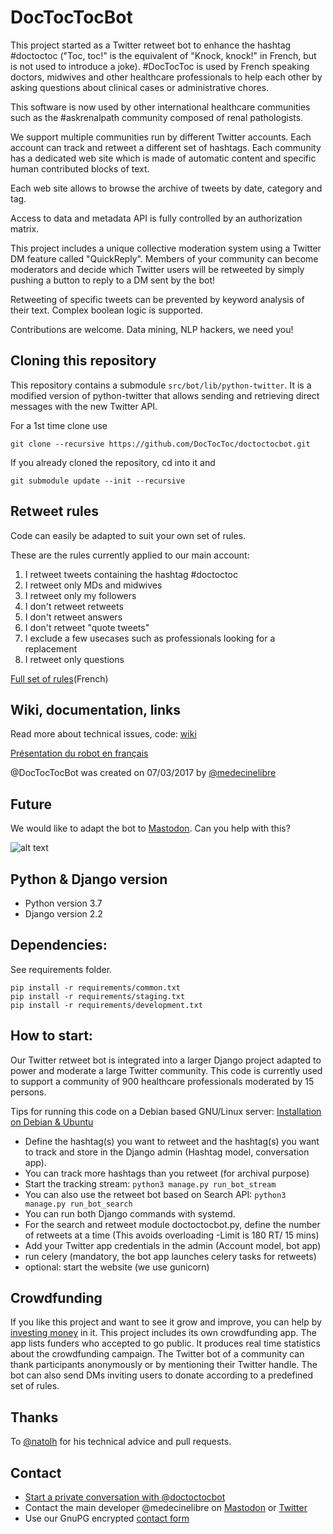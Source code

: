 # DocTocTocBot

This project started as a Twitter retweet bot to enhance the hashtag #doctoctoc
("Toc, toc!" is the equivalent of "Knock, knock!" in French, but is not used to
introduce a joke).
\#DocTocToc is used by French speaking doctors, midwives and other healthcare
professionals to help each other by asking questions about clinical cases or
administrative chores.

This software is now used by other international healthcare communities such as
the #askrenalpath community composed of renal pathologists.

We support multiple communities run by different Twitter accounts. Each account
can track and retweet a different set of hashtags.
Each community has a dedicated web site which is made of automatic content and
specific human contributed blocks of text.

Each web site allows to browse the archive of tweets by date, category and tag.

Access to data and metadata API is fully controlled by an authorization matrix.

This project includes a unique collective moderation system using a Twitter DM feature called "QuickReply". Members of your community can become moderators and decide which Twitter users will be retweeted by simply pushing a button to reply to a DM sent by the bot!

Retweeting of specific tweets can be prevented by keyword analysis of their
text. Complex boolean logic is supported.

Contributions are welcome. Data mining, NLP hackers, we need you!

## Cloning this repository
This repository contains a submodule ```src/bot/lib/python-twitter```. It is a modified version of python-twitter that allows sending and retrieving direct messages with the new Twitter API.

For a 1st time clone use

```git clone --recursive https://github.com/DocTocToc/doctoctocbot.git```

If you already cloned the repository, cd into it and

```git submodule update --init --recursive```

## Retweet rules

Code can easily be adapted to suit your own set of rules.

These are the rules currently applied to our main account:

1. I retweet tweets containing the hashtag #doctoctoc
2. I retweet only MDs and midwives
3. I retweet only my followers
4. I don't retweet retweets
5. I don't retweet answers
6. I don't retweet "quote tweets"
7. I exclude a few usecases such as professionals looking for a replacement
8. I retweet only questions

[Full set of rules](https://doctoctoc.net/rules)(French)



## Wiki, documentation, links

Read more about technical issues, code: [wiki](https://github.com/jeromecc/doctoctocbot/wiki)

[Présentation du robot en français](https://freemedsoft.com/fr/bot/doctoctoc/)

@DocTocTocBot was created on 07/03/2017 by [@medecinelibre](https://twitter.com/medecinelibre)


## Future
We would like to adapt the bot to [Mastodon](https://mastodon.social). Can you
help with this?

![alt text](https://img.shields.io/badge/python-3.7-green.svg "Python3.7")

Python & Django version
--------------
* Python version 3.7
* Django version 2.2

Dependencies:
-------------
See requirements folder.

```
pip install -r requirements/common.txt
pip install -r requirements/staging.txt
pip install -r requirements/development.txt
```


How to start:
-------------

Our Twitter retweet bot is integrated into a larger Django project adapted to power and moderate a large Twitter community. This code is currently used to support a community of 900 healthcare professionals moderated by 15 persons.

Tips for running this code on a Debian based GNU/Linux server: [Installation on Debian & Ubuntu](https://github.com/DocTocToc/doctoctocbot/wiki/Installation-on-Debian-&-Ubuntu)

* Define the hashtag(s) you want to retweet and the hashtag(s) you want to track and store in the Django admin (Hashtag model, conversation app).
* You can track more hashtags than you retweet (for archival purpose)
* Start the tracking stream: ```python3 manage.py run_bot_stream```
* You can also use the retweet bot based on Search API: ```python3 manage.py run_bot_search```
* You can run both Django commands with systemd.
* For the search and retweet module doctoctocbot.py, define the number of retweets at a time (This avoids overloading -Limit is 180 RT/ 15 mins)
* Add your Twitter app credentials in the admin (Account model, bot app)
* run celery (mandatory, the bot app launches celery tasks for retweets)
* optional: start the website (we use gunicorn)


## Crowdfunding
If you like this project and want to see it grow and improve, you can help by [investing money](https://doctoctoc.net/financement) in it.
This project includes its own crowdfunding app. The app lists funders who
accepted to go public. It produces real time statistics about the crowdfunding
campaign.
The Twitter bot of a community can thank participants anonymously or by
mentioning their Twitter handle. The bot can also send DMs inviting users to
donate according to a predefined set of rules.

## Thanks
To [@natolh](https://twitter.com/natolh) for his technical advice and pull requests.

## Contact
* [Start a private conversation with @doctoctocbot](https://twitter.com/messages/compose?recipient_id=881706502939185152)
* Contact the main developer @medecinelibre on [Mastodon](https://mastodon.xyz/web/accounts/7594) or [Twitter](https://twitter.com/MedecineLibre)
* Use our GnuPG encrypted [contact form](https://doctoctoc.net/contact)
